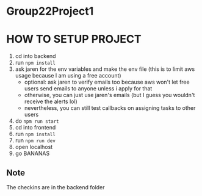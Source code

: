 # Group22Project1
# HOW TO SETUP PROJECT
1. cd into backend  
2. run `npm install`  
3. ask jaren for the env variables and make the env file (this is to limit aws usage because I am using a free account)
    - optional: ask jaren to verify emails too because aws won't let free users send emails to anyone unless i apply for that  
    - otherwise, you can just use jaren's emails (but I guess you wouldn't receive the alerts lol)
    - nevertheless, you can still test callbacks on assigning tasks to other users
4. do `npm run start`  
5. cd into frontend  
6. run `npm install`  
7. run `npm run dev`  
8. open localhost  
9. go BANANAS  
## Note
The checkins are in the backend folder
